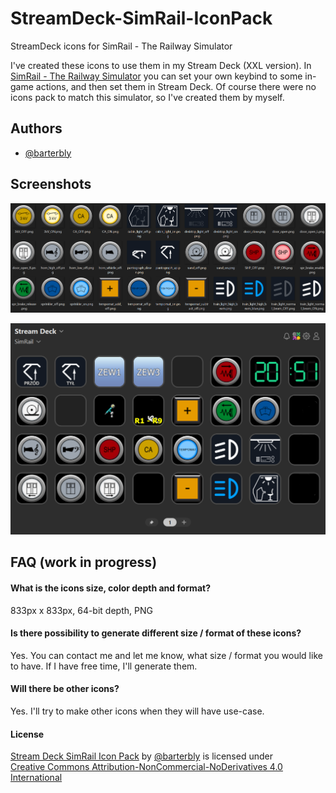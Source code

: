 
# StreamDeck-SimRail-IconPack

StreamDeck icons for SimRail - The Railway Simulator

I've created these icons to use them in my Stream Deck (XXL version). In [SimRail - The Railway Simulator](https://store.steampowered.com/app/1422130/SimRail__The_Railway_Simulator/) you can set your own keybind to some in-game actions, and then set them in Stream Deck. Of course there were no icons pack to match this simulator, so I've created them by myself.
## Authors

- [@barterbly](https://www.github.com/barterbly)
## Screenshots

![Current Icons](screenshots/current_icons.png)

![Stream Deck Layout Example](screenshots/stream_deck_example_layout.png)
## FAQ (work in progress)

#### What is the icons size, color depth and format?

833px x 833px, 64-bit depth, PNG

#### Is there possibility to generate different size / format of these icons?

Yes. You can contact me and let me know, what size / format you would like to have. If I have free time, I'll generate them.

#### Will there be other icons?

Yes. I'll try to make other icons when they will have use-case.

#### License
<p xmlns:cc="http://creativecommons.org/ns#" xmlns:dct="http://purl.org/dc/terms/"><a property="dct:title" rel="cc:attributionURL" href="https://github.com/Barterbly/StreamDeck-SimRail-IconPack">Stream Deck SimRail Icon Pack</a> by <span property="cc:attributionName"> <a href="https://www.github.com/barterbly">@barterbly</a></span> is licensed under <a href="https://creativecommons.org/licenses/by-nc-nd/4.0/?ref=chooser-v1" target="_blank" rel="license noopener noreferrer" style="display:inline-block;">Creative Commons Attribution-NonCommercial-NoDerivatives 4.0 International<img style="height:22px!important;margin-left:3px;vertical-align:text-bottom;" src="https://mirrors.creativecommons.org/presskit/icons/cc.svg?ref=chooser-v1" alt=""><img style="height:22px!important;margin-left:3px;vertical-align:text-bottom;" src="https://mirrors.creativecommons.org/presskit/icons/by.svg?ref=chooser-v1" alt=""><img style="height:22px!important;margin-left:3px;vertical-align:text-bottom;" src="https://mirrors.creativecommons.org/presskit/icons/nc.svg?ref=chooser-v1" alt=""><img style="height:22px!important;margin-left:3px;vertical-align:text-bottom;" src="https://mirrors.creativecommons.org/presskit/icons/nd.svg?ref=chooser-v1" alt=""></a></p>
